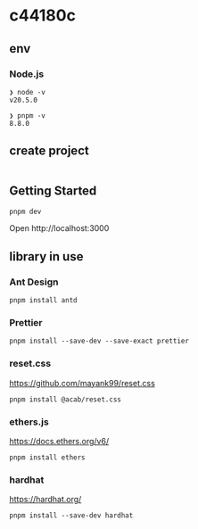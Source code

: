 # c44180c

## env

### Node.js

```
❯ node -v
v20.5.0
```

```
❯ pnpm -v 
8.8.0
```

## create project

```

```

## Getting Started

```bash
pnpm dev
```

Open http://localhost:3000


## library in use

### Ant Design

```
pnpm install antd
```

### Prettier

```
pnpm install --save-dev --save-exact prettier
```

### reset.css

https://github.com/mayank99/reset.css

```
pnpm install @acab/reset.css
```

### ethers.js

https://docs.ethers.org/v6/

```
pnpm install ethers
```

### hardhat

https://hardhat.org/

```
pnpm install --save-dev hardhat
```

